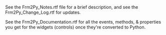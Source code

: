 See the Frm2Py_Notes.rtf file for a brief description,
and see the Frm2Py_Change_Log.rtf for updates.

See the Frm2Py_Documentation.rtf for all the events,
methods, & properties you get for the widgets (controls)
once they're converted to Python.
